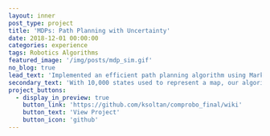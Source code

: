 ```yaml
---
layout: inner
post_type: project
title: 'MDPs: Path Planning with Uncertainty'
date: 2018-12-01 00:00:00
categories: experience
tags: Robotics Algorithms
featured_image: '/img/posts/mdp_sim.gif'
no_blog: true
lead_text: 'Implemented an efficient path planning algorithm using Markov Decision Processes.'
secondary_text: 'With 10,000 states used to represent a map, our algorithm takes 25.5 seconds to solve for the optimal path (20% of the total time), compared with the 183 seconds (60% of the total time) it takes to use the python mdptoolbox implementation.'
project_buttons:
  - display_in_preview: true
    button_link: 'https://github.com/ksoltan/comprobo_final/wiki'
    button_text: 'View Project'
    button_icon: 'github'
---
```

